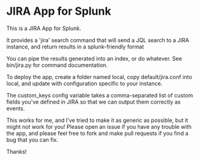 JIRA App for Splunk
===================

This is a JIRA App for Splunk.

It provides a 'jira' search command that will send a JQL search to a JIRA instance, and return results in a splunk-friendly format

You can pipe the results generated into an index, or do whatever. See bin/jira.py for command documentation.

To deploy the app, create a folder named local, copy default/jira.conf into local, and update with configuration specific to your
instance.

The custom_keys config variable takes a comma-separated list of custom fields you've defined in JIRA so that we can output them
correctly as events.

This works for me, and I've tried to make it as generic as possible, but it might not work for you! Please open an issue if you 
have any trouble with the app, and please feel free to fork and make pull requests if you find a bug that you can fix.

Thanks!